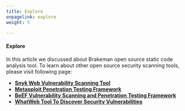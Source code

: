 ```yaml
---
title: Explore
onpagelink: explore
weight: 5

---
```


#### **Explore**

In this article we discussed about Brakeman open source static code analysis tool. To learn about other open source security scanning tools, please visit following page:

*   **[Snyk Web Vulnerability Scanning Tool](https://products.containerize.com/security-testing-tools/snyk/)**
*   **[Metasploit Penetration Testing Framework](https://products.containerize.com/security-testing-tools/metasploit/)**
*   **[BeEF Vulnerability Scanning and Penetration Testing Framework](https://products.containerize.com/security-testing-tools/beefproject/)**
*   **[WhatWeb Tool To Discover Security Vulnerabilities](https://products.containerize.com/security-testing-tools/whatweb/)**